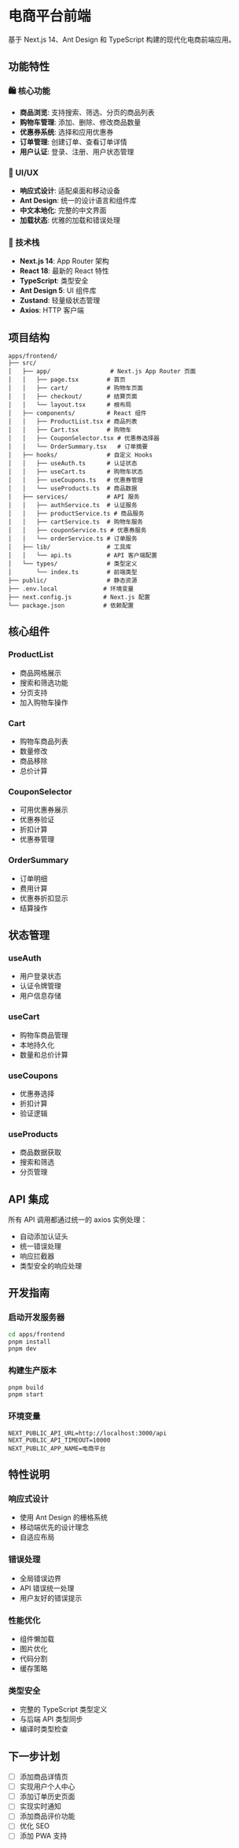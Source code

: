 # 电商平台前端

基于 Next.js 14、Ant Design 和 TypeScript 构建的现代化电商前端应用。

## 功能特性

### 🛍️ 核心功能

- **商品浏览**: 支持搜索、筛选、分页的商品列表
- **购物车管理**: 添加、删除、修改商品数量
- **优惠券系统**: 选择和应用优惠券
- **订单管理**: 创建订单、查看订单详情
- **用户认证**: 登录、注册、用户状态管理

### 🎨 UI/UX

- **响应式设计**: 适配桌面和移动设备
- **Ant Design**: 统一的设计语言和组件库
- **中文本地化**: 完整的中文界面
- **加载状态**: 优雅的加载和错误处理

### 🔧 技术栈

- **Next.js 14**: App Router 架构
- **React 18**: 最新的 React 特性
- **TypeScript**: 类型安全
- **Ant Design 5**: UI 组件库
- **Zustand**: 轻量级状态管理
- **Axios**: HTTP 客户端

## 项目结构

```
apps/frontend/
├── src/
│   ├── app/                 # Next.js App Router 页面
│   │   ├── page.tsx        # 首页
│   │   ├── cart/           # 购物车页面
│   │   ├── checkout/       # 结算页面
│   │   └── layout.tsx      # 根布局
│   ├── components/         # React 组件
│   │   ├── ProductList.tsx # 商品列表
│   │   ├── Cart.tsx        # 购物车
│   │   ├── CouponSelector.tsx # 优惠券选择器
│   │   └── OrderSummary.tsx   # 订单摘要
│   ├── hooks/              # 自定义 Hooks
│   │   ├── useAuth.ts      # 认证状态
│   │   ├── useCart.ts      # 购物车状态
│   │   ├── useCoupons.ts   # 优惠券管理
│   │   └── useProducts.ts  # 商品数据
│   ├── services/           # API 服务
│   │   ├── authService.ts  # 认证服务
│   │   ├── productService.ts # 商品服务
│   │   ├── cartService.ts  # 购物车服务
│   │   ├── couponService.ts # 优惠券服务
│   │   └── orderService.ts # 订单服务
│   ├── lib/                # 工具库
│   │   └── api.ts          # API 客户端配置
│   └── types/              # 类型定义
│       └── index.ts        # 前端类型
├── public/                 # 静态资源
├── .env.local             # 环境变量
├── next.config.js         # Next.js 配置
└── package.json           # 依赖配置
```

## 核心组件

### ProductList

- 商品网格展示
- 搜索和筛选功能
- 分页支持
- 加入购物车操作

### Cart

- 购物车商品列表
- 数量修改
- 商品移除
- 总价计算

### CouponSelector

- 可用优惠券展示
- 优惠券验证
- 折扣计算
- 优惠券管理

### OrderSummary

- 订单明细
- 费用计算
- 优惠券折扣显示
- 结算操作

## 状态管理

### useAuth

- 用户登录状态
- 认证令牌管理
- 用户信息存储

### useCart

- 购物车商品管理
- 本地持久化
- 数量和总价计算

### useCoupons

- 优惠券选择
- 折扣计算
- 验证逻辑

### useProducts

- 商品数据获取
- 搜索和筛选
- 分页管理

## API 集成

所有 API 调用都通过统一的 axios 实例处理：

- 自动添加认证头
- 统一错误处理
- 响应拦截器
- 类型安全的响应处理

## 开发指南

### 启动开发服务器

```bash
cd apps/frontend
pnpm install
pnpm dev
```

### 构建生产版本

```bash
pnpm build
pnpm start
```

### 环境变量

```env
NEXT_PUBLIC_API_URL=http://localhost:3000/api
NEXT_PUBLIC_API_TIMEOUT=10000
NEXT_PUBLIC_APP_NAME=电商平台
```

## 特性说明

### 响应式设计

- 使用 Ant Design 的栅格系统
- 移动端优先的设计理念
- 自适应布局

### 错误处理

- 全局错误边界
- API 错误统一处理
- 用户友好的错误提示

### 性能优化

- 组件懒加载
- 图片优化
- 代码分割
- 缓存策略

### 类型安全

- 完整的 TypeScript 类型定义
- 与后端 API 类型同步
- 编译时类型检查

## 下一步计划

- [ ] 添加商品详情页
- [ ] 实现用户个人中心
- [ ] 添加订单历史页面
- [ ] 实现实时通知
- [ ] 添加商品评价功能
- [ ] 优化 SEO
- [ ] 添加 PWA 支持
